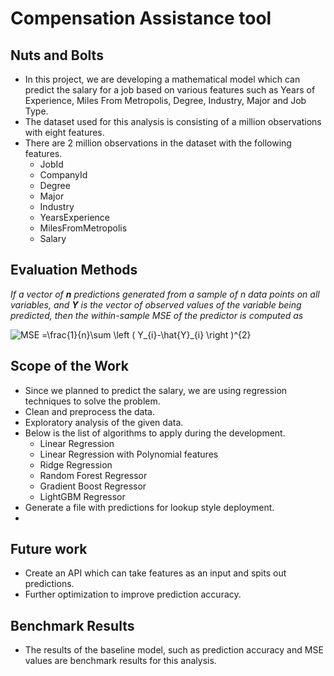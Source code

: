 # Compensation Assistance tool

## Nuts and Bolts
* In this project, we are developing a mathematical model which can predict the salary for a job based on various features such as Years of Experience, Miles From Metropolis, Degree, Industry, Major and Job Type.
* The dataset used for this analysis is consisting of a million observations with eight features.
* There are 2 million observations in the dataset with the following features.
  - JobId
  - CompanyId
  - Degree 
  - Major
  - Industry
  - YearsExperience
  - MilesFromMetropolis
  - Salary 
## Evaluation Methods

*If a vector of ***n*** predictions generated from a sample of n data points on all variables, and ***Y*** is the vector of observed values of the variable being predicted, then the within-sample MSE of the predictor is computed as*

<img src="https://latex.codecogs.com/png.latex?\bg_white&space;MSE&space;=\frac{1}{n}\sum&space;\left&space;(&space;Y_{i}-\hat{Y}_{i}&space;\right&space;)^{2}" title="MSE =\frac{1}{n}\sum \left ( Y_{i}-\hat{Y}_{i} \right )^{2}" />


## Scope of the Work
* Since we planned to predict the salary, we are using regression techniques to solve the problem.
* Clean and preprocess the data.
* Exploratory analysis of the given data.
* Below is the list of algorithms to apply during the development.
  - Linear Regression
  - Linear Regression with Polynomial features
  - Ridge Regression
  - Random Forest Regressor
  - Gradient Boost Regressor
  - LightGBM Regressor
* Generate a file with predictions for lookup style deployment.
* 

## Future work
* Create an API which can take features as an input and spits out predictions.
* Further optimization to improve prediction accuracy.


## Benchmark Results
* The results of the baseline model, such as prediction accuracy and MSE values are benchmark results for this analysis.
